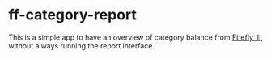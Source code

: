 # ff-category-report

This is a simple app to have an overview of category balance from [Firefly III](https://www.firefly-iii.org/), without
always running the report interface.
